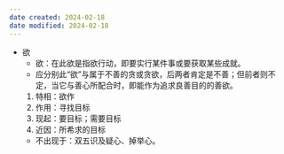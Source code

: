 ```yaml
---
date created: 2024-02-18
date modified: 2024-02-18
---
```

- 欲
    - 欲：在此欲是指欲行动，即要实行某件事或要获取某些成就。
    - 应分别此“欲”与属于不善的贪或贪欲，后两者肯定是不善；但前者则不定，当它与善心所配合时，即能作为追求良善目的的善欲。
    1. 特相：欲作
    2. 作用：寻找目标
    3. 现起：要目标；需要目标
    4. 近因：所希求的目标
    - 不出现于：双五识及疑心、掉举心。
